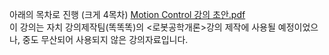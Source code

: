 아래의 목차로 진행 (크게 4목차)
[Motion Control 강의 초안.pdf](https://github.com/user-attachments/files/19658852/Motion.Control.pdf)
</br>
이 강의는 자치 강의제작팀(똑똑똑)의 <로봇공학개론>강의 제작에 사용될 예정이었으나, 중도 무산되어 사용되지 않은 강의자료입니다. 
